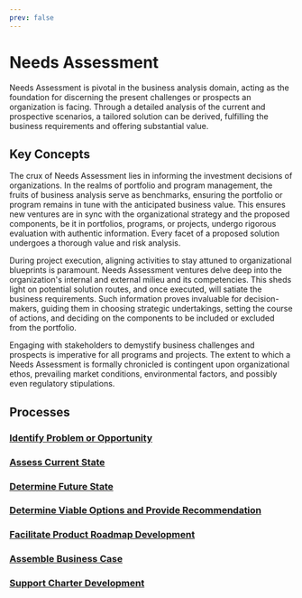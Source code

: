 ```yaml
---
prev: false
---
```


# Needs Assessment

Needs Assessment is pivotal in the business analysis domain, acting as the foundation for discerning the present challenges or prospects an organization is facing. Through a detailed analysis of the current and prospective scenarios, a tailored solution can be derived, fulfilling the business requirements and offering substantial value.

## Key Concepts

The crux of Needs Assessment lies in informing the investment decisions of organizations. In the realms of portfolio and program management, the fruits of business analysis serve as benchmarks, ensuring the portfolio or program remains in tune with the anticipated business value. This ensures new ventures are in sync with the organizational strategy and the proposed components, be it in portfolios, programs, or projects, undergo rigorous evaluation with authentic information. Every facet of a proposed solution undergoes a thorough value and risk analysis.

During project execution, aligning activities to stay attuned to organizational blueprints is paramount. Needs Assessment ventures delve deep into the organization's internal and external milieu and its competencies. This sheds light on potential solution routes, and once executed, will satiate the business requirements. Such information proves invaluable for decision-makers, guiding them in choosing strategic undertakings, setting the course of actions, and deciding on the components to be included or excluded from the portfolio.

Engaging with stakeholders to demystify business challenges and prospects is imperative for all programs and projects. The extent to which a Needs Assessment is formally chronicled is contingent upon organizational ethos, prevailing market conditions, environmental factors, and possibly even regulatory stipulations.

## Processes

### [Identify Problem or Opportunity](../processes/identify-problem-or-opportunity.md)

### [Assess Current State](../processes/assess-current-state.md)

### [Determine Future State](../processes/determine-future-state.md)

### [Determine Viable Options and Provide Recommendation](../processes/determine-viable-options-and-provide-recommendation.md)

### [Facilitate Product Roadmap Development](../processes/facilitate-product-roadmap-development.md)

### [Assemble Business Case](../processes/assemble-business-case.md)

### [Support Charter Development](../processes/support-charter-development.md)
